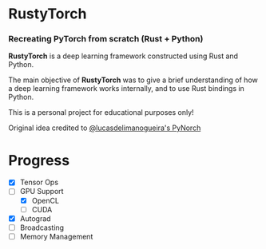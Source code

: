 # RustyTorch

### Recreating PyTorch from scratch (Rust + Python)

**RustyTorch** is a deep learning framework constructed using Rust and Python.

The main objective of **RustyTorch** was to give a brief understanding of how a
deep learning framework works internally, and to use Rust bindings in Python.

This is a personal project for educational purposes only!

Original idea credited to [@lucasdelimanogueira's PyNorch](https://github.com/lucasdelimanogueira/PyNorch)

# Progress

- [x] Tensor Ops
- [ ] GPU Support
  - [x] OpenCL
  - [ ] CUDA
- [x] Autograd
- [ ] Broadcasting
- [ ] Memory Management
